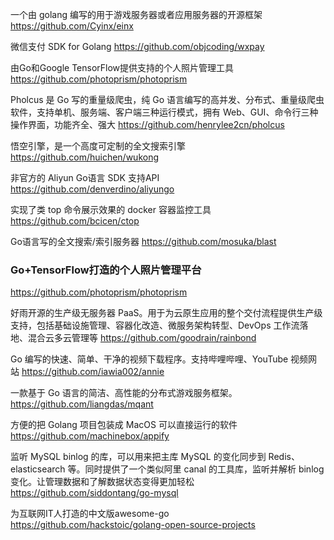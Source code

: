 一个由 golang 编写的用于游戏服务器或者应用服务器的开源框架
https://github.com/Cyinx/einx

微信支付 SDK for Golang
https://github.com/objcoding/wxpay

由Go和Google TensorFlow提供支持的个人照片管理工具
https://github.com/photoprism/photoprism

Pholcus 是 Go 写的重量级爬虫，纯 Go 语言编写的高并发、分布式、重量级爬虫软件，支持单机、服务端、客户端三种运行模式，拥有 Web、GUI、命令行三种操作界面，功能齐全、强大
https://github.com/henrylee2cn/pholcus

悟空引擎，是一个高度可定制的全文搜索引擎
https://github.com/huichen/wukong

非官方的 Aliyun Go语言 SDK 支持API
https://github.com/denverdino/aliyungo

实现了类 top 命令展示效果的 docker 容器监控工具
https://github.com/bcicen/ctop

Go语言写的全文搜索/索引服务器
https://github.com/mosuka/blast

### Go+TensorFlow打造的个人照片管理平台
https://github.com/photoprism/photoprism

好雨开源的生产级无服务器 PaaS。用于为云原生应用的整个交付流程提供生产级支持，包括基础设施管理、容器化改造、微服务架构转型、DevOps 工作流落地、混合云多云管理等
https://github.com/goodrain/rainbond

Go 编写的快速、简单、干净的视频下载程序。支持哔哩哔哩、YouTube 视频网站
https://github.com/iawia002/annie

一款基于 Go 语言的简洁、高性能的分布式游戏服务框架。
https://github.com/liangdas/mqant

方便的把 Golang 项目包装成 MacOS 可以直接运行的软件
https://github.com/machinebox/appify

监听 MySQL binlog 的库，可以用来把主库 MySQL 的变化同步到 Redis、elasticsearch 等。同时提供了一个类似阿里 canal 的工具库，监听并解析 binlog 变化。让管理数据和了解数据状态变得更加轻松
https://github.com/siddontang/go-mysql

为互联网IT人打造的中文版awesome-go
https://github.com/hackstoic/golang-open-source-projects
